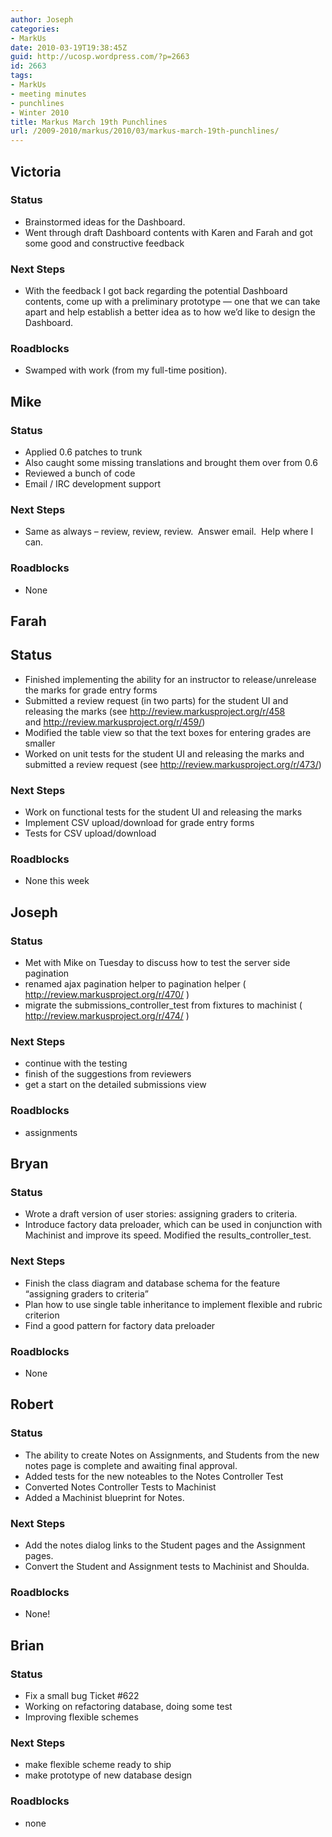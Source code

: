 ```yaml
---
author: Joseph
categories:
- MarkUs
date: 2010-03-19T19:38:45Z
guid: http://ucosp.wordpress.com/?p=2663
id: 2663
tags:
- MarkUs
- meeting minutes
- punchlines
- Winter 2010
title: Markus March 19th Punchlines
url: /2009-2010/markus/2010/03/markus-march-19th-punchlines/
---
```


## Victoria

### Status

  * Brainstormed ideas for the Dashboard.
  * Went through draft Dashboard contents with Karen and Farah and got some good and constructive feedback

### Next Steps

  * With the feedback I got back regarding the potential Dashboard contents, come up with a preliminary prototype &#8212; one that we can take apart and help establish a better idea as to how we&#8217;d like to design the Dashboard.

### Roadblocks

  * Swamped with work (from my full-time position).

## Mike

### Status

  * Applied 0.6 patches to trunk
  * Also caught some missing translations and brought them over from 0.6
  * Reviewed a bunch of code
  * Email / IRC development support

### Next Steps

  * Same as always &#8211; review, review, review.  Answer email.  Help where I can.

### Roadblocks

  * None

## Farah

## Status

  * Finished implementing the ability for an instructor to release/unrelease the marks for grade entry forms
  * Submitted a review request (in two parts) for the student UI and releasing the marks (see <a href="http://review.markusproject.org/r/458" target="_blank">http://review.markusproject.org/r/458</a> and <a href="http://review.markusproject.org/r/459/" target="_blank">http://review.markusproject.org/r/459/</a>)
  * Modified the table view so that the text boxes for entering grades are smaller
  * Worked on unit tests for the student UI and releasing the marks and submitted a review request (see <a href="http://review.markusproject.org/r/473/" target="_blank">http://review.markusproject.org/r/473/</a>)

### Next Steps

  * Work on functional tests for the student UI and releasing the marks
  * Implement CSV upload/download for grade entry forms
  * Tests for CSV upload/download

### Roadblocks

  * None this week

## Joseph

### Status

  * Met with Mike on Tuesday to discuss how to test the server side pagination
  * renamed ajax pagination helper to pagination helper ( <http://review.markusproject.org/r/470/> )
  * migrate the submissions\_controller\_test from fixtures to machinist ( <http://review.markusproject.org/r/474/> )

### Next Steps

  * continue with the testing
  * finish of the suggestions from reviewers
  * get a start on the detailed submissions view

### Roadblocks

  * assignments

## Bryan

### Status

  * Wrote a draft version of user stories: assigning graders to criteria.
  * Introduce factory data preloader, which can be used in conjunction with Machinist and improve its speed. Modified the results\_controller\_test.

### Next Steps

  * Finish the class diagram and database schema for the feature &#8220;assigning graders to criteria&#8221;
  * Plan how to use single table inheritance to implement flexible and rubric criterion
  * Find a good pattern for factory data preloader

### Roadblocks

  * None

## Robert

### Status

  * The ability to create Notes on Assignments, and Students from the new notes page is complete and awaiting final approval.
  * Added tests for the new noteables to the Notes Controller Test
  * Converted Notes Controller Tests to Machinist
  * Added a Machinist blueprint for Notes.

### Next Steps

  * Add the notes dialog links to the Student pages and the Assignment pages.
  * Convert the Student and Assignment tests to Machinist and Shoulda.

### Roadblocks

  * None!

## Brian

### Status

  * Fix a small bug Ticket #622
  * Working on refactoring database, doing some test
  * Improving flexible schemes

### Next Steps

  * make flexible scheme ready to ship
  * make prototype of new database design

### Roadblocks

  * none